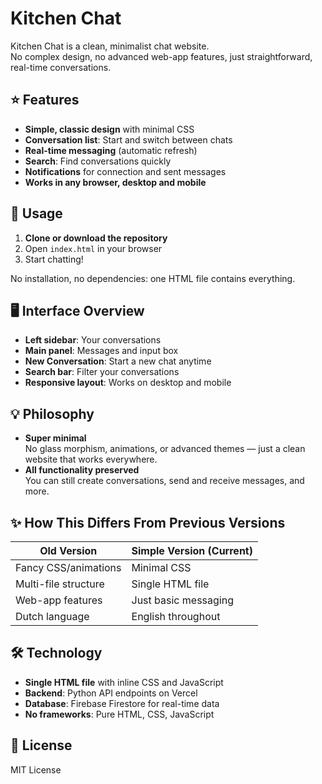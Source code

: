 # Kitchen Chat

Kitchen Chat is a clean, minimalist chat website.  
No complex design, no advanced web-app features, just straightforward, real-time conversations.

## ⭐ Features

- **Simple, classic design** with minimal CSS
- **Conversation list**: Start and switch between chats
- **Real-time messaging** (automatic refresh)
- **Search**: Find conversations quickly
- **Notifications** for connection and sent messages
- **Works in any browser, desktop and mobile**

## 🚀 Usage

1. **Clone or download the repository**
2. Open `index.html` in your browser
3. Start chatting!

No installation, no dependencies: one HTML file contains everything.

## 🖥️ Interface Overview

- **Left sidebar**: Your conversations
- **Main panel**: Messages and input box
- **New Conversation**: Start a new chat anytime
- **Search bar**: Filter your conversations
- **Responsive layout**: Works on desktop and mobile

## 💡 Philosophy

- **Super minimal**  
  No glass morphism, animations, or advanced themes — just a clean website that works everywhere.
- **All functionality preserved**  
  You can still create conversations, send and receive messages, and more.

## ✨ How This Differs From Previous Versions

| Old Version         | Simple Version (Current)      |
|---------------------|------------------------------ |
| Fancy CSS/animations| Minimal CSS                   |
| Multi-file structure| Single HTML file              |
| Web-app features    | Just basic messaging          |
| Dutch language      | English throughout            |

## 🛠️ Technology

- **Single HTML file** with inline CSS and JavaScript
- **Backend**: Python API endpoints on Vercel
- **Database**: Firebase Firestore for real-time data
- **No frameworks**: Pure HTML, CSS, JavaScript

## 📄 License

MIT License
